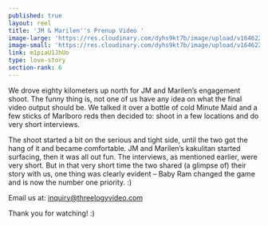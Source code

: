 ```yaml
---
published: true
layout: reel
title: 'JM & Marilen''s Prenup Video '
image-large: 'https://res.cloudinary.com/dyhs9kt7b/image/upload/v1646223563/JM_TLS.jpg'
image-small: 'https://res.cloudinary.com/dyhs9kt7b/image/upload/v1646223563/JM_TLS.jpg'
link: m1piaU1JhUo
type: love-story
section-rank: 6
---
```

We drove eighty kilometers up north for JM and Marilen’s engagement shoot. The funny thing is, not one of us have any idea on what the final video output should be. We talked it over a bottle of cold Minute Maid and a few sticks of Marlboro reds then decided to: shoot in a few locations and do very short interviews.

The shoot started a bit on the serious and tight side, until the two got the hang of it and became comfortable. JM and Marilen’s kakulitan started surfacing, then it was all out fun. The interviews, as mentioned earlier, were very short. But in that very short time the two shared (a glimpse of) their story with us, one thing was clearly evident – Baby Ram changed the game and is now the number one priority. :)

Email us at: inquiry@threelogyvideo.com

Thank you for watching! :)
